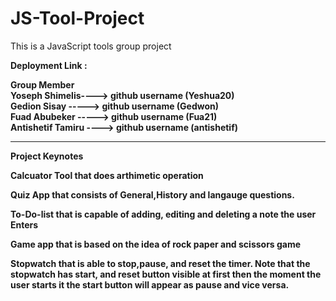 # JS-Tool-Project 
This is a JavaScript tools group project <br>

<b>Deployment Link :<b>  

Group Member 
<br>
<b>
Yoseph Shimelis----> github username (Yeshua20) <br>
Gedion Sisay -----> github username  (Gedwon) <br>
Fuad Abubeker -----> github username (Fua21)  <br>
Antishetif Tamiru ----> github username (antishetif) <br>
<b>
***
Project Keynotes

 **Calcuator Tool that does arthimetic operation**
 
  **Quiz App that consists of General,History and langauge questions.**
  
  **To-Do-list that is capable of adding, editing and deleting a note the user Enters**
 
  **Game app that is based on the idea of rock paper and scissors game**
  
  **Stopwatch that is able to stop,pause, and reset the timer. Note that the stopwatch has start, and reset 
  button visible at first then the moment the user starts it the start button will appear as pause and vice versa.**
